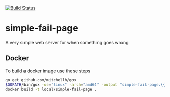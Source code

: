 [![Build Status](https://travis-ci.org/SUNET/simple-fail-page.svg?branch=master)](https://travis-ci.org/SUNET/simple-fail-page)
# simple-fail-page
A very simple web server for when something goes wrong


## Docker
To build a docker image use these steps

```bash
go get github.com/mitchellh/gox
$GOPATH/bin/gox -os="linux" -arch="amd64" -output "simple-fail-page.{{.OS}}.{{.Arch}}" -ldflags "-X main.Rev=`git rev-parse --short HEAD`" -verbose
docker build -t local/simple-fail-page .
```
